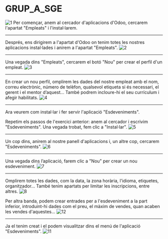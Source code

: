 # GRUP_A_SGE
![1](https://github.com/user-attachments/assets/183aa737-38ee-49cd-8467-08df6518de32)
Per començar, anem al cercador d'aplicacions d'Odoo, cercarem l'apartat "Empleats" i l'instal·larem.

--------------------------------------------------------------------------------------
Després, ens dirigirem a l'apartat d'Odoo on tenim totes les nostres aplicacions instal·lades i anirem a l'apartat "Empleats".
![2](https://github.com/user-attachments/assets/9e10dc6e-4d6f-4fdb-904a-532f706614c2)

--------------------------------------------------------------------------------------
Una vegada dins "Empleats", cercarem el botó "Nou" per crear el perfil d'un empleat.
![3](https://github.com/user-attachments/assets/5f2f774b-c719-4cb2-a996-c1c7f989abe2)

--------------------------------------------------------------------------------------
En crear un nou perfil, omplirem les dades del nostre empleat amb el nom, correu electrònic, número de telèfon, qualsevol etiqueta si és necessari, el gerent i el mentor d’aquest... També podrem incloure-hi el seu currículum i afegir habilitats.
![4](https://github.com/user-attachments/assets/b67d28c8-bfa6-4d4c-b020-245153305f3b)

--------------------------------------------------------------------------------------
Ara veurem com instal·lar i fer servir l'aplicació "Esdeveniments".

Repetim els passos de l'exercici anterior: anem al cercador i escrivim "Esdeveniments". Una vegada trobat, fem clic a "Instal·lar".
![5](https://github.com/user-attachments/assets/cb1a3b46-f028-4e1b-b4b1-f4a112008344)

--------------------------------------------------------------------------------------
Un cop dins, anirem al nostre panell d'aplicacions i, un altre cop, cercarem "Esdeveniments".
![6](https://github.com/user-attachments/assets/023c2607-daf1-4dd6-8fb2-baf059b1c40d)

--------------------------------------------------------------------------------------
Una vegada dins l’aplicació, farem clic a "Nou" per crear un nou esdeveniment.
![7](https://github.com/user-attachments/assets/f44904a6-634f-4d8c-996c-6a05ab4fd5c5)

--------------------------------------------------------------------------------------
Omplirem totes les dades, com la data, la zona horària, l'idioma, etiquetes, organitzador... També tenim apartats per limitar les inscripcions, entre altres.
![8](https://github.com/user-attachments/assets/fff77765-938b-453d-9d71-8bc96da042bf)

Per altra banda, podem crear entrades per a l'esdeveniment a la part inferior, introduint-hi dades com el preu, el màxim de vendes, quan acaben les vendes d'aquestes...
![12](https://github.com/user-attachments/assets/a0b94f3b-ef63-4cc8-b0dc-a3f7f9684016)

--------------------------------------------------------------------------------------
Ja el tenim creat i el podem visualitzar dins el menú de l'aplicació "Esdeveniments".
![11](https://github.com/user-attachments/assets/33584732-d10a-4b13-961f-fbc2debd8699)



